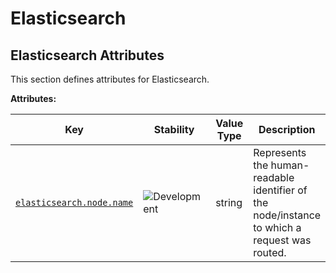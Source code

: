 <!-- NOTE: THIS FILE IS AUTOGENERATED. DO NOT EDIT BY HAND. -->
<!-- see templates/registry/markdown/attribute_namespace.md.j2 -->

# Elasticsearch

## Elasticsearch Attributes

This section defines attributes for Elasticsearch.

**Attributes:**

| Key | Stability | Value Type | Description | Example Values |
|---|---|---|---|---|
| <a id="elasticsearch-node-name" href="#elasticsearch-node-name">`elasticsearch.node.name`</a> | ![Development](https://img.shields.io/badge/-development-blue) | string | Represents the human-readable identifier of the node/instance to which a request was routed. | `instance-0000000001` |
